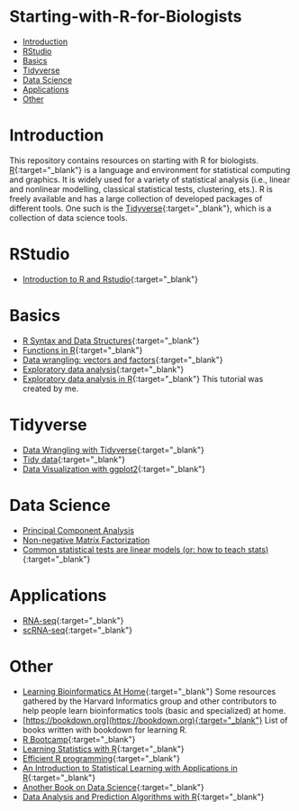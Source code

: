 # Starting-with-R-for-Biologists

 - [Introduction](https://github.com/danhtruong/Starting-with-R-for-Biologists/#introduction)
 - [RStudio](https://github.com/danhtruong/Starting-with-R-for-Biologists/#rstudio)
 - [Basics](https://github.com/danhtruong/Starting-with-R-for-Biologists/#basics)
 - [Tidyverse](https://github.com/danhtruong/Starting-with-R-for-Biologists/#tidyverse)
 - [Data Science](https://github.com/danhtruong/Starting-with-R-for-Biologists/#data-science)
 - [Applications](https://github.com/danhtruong/Starting-with-R-for-Biologists/#applications)
 - [Other](https://github.com/danhtruong/Starting-with-R-for-Biologists/#other)

# Introduction 

This repository contains resources on starting with R for biologists. [R](https://www.r-project.org){:target="_blank"} is a language and environment for statistical computing and graphics. It is widely used for a variety of statistical analysis (i.e., linear and nonlinear modelling, classical statistical tests, clustering, ets.). R is freely available and has a large collection of developed packages of different tools. One such is the [Tidyverse](https://www.tidyverse.org){:target="_blank"}, which is a collection of data science tools. 

# RStudio

 - [Introduction to R and Rstudio](https://hbctraining.github.io/Training-modules/IntroR/lessons/01_Intro-to-R.html){:target="_blank"}

# Basics

 - [R Syntax and Data Structures](https://hbctraining.github.io/Training-modules/IntroR/lessons/02_syntax_and_data_structures.html){:target="_blank"}
 - [Functions in R](https://hbctraining.github.io/Training-modules/IntroR/lessons/03_functions-and-arguments.html){:target="_blank"}
 - [Data wrangling: vectors and factors](https://hbctraining.github.io/Training-modules/IntroR/lessons/04_data-wrangling.html){:target="_blank"}
 - [Exploratory data analysis](https://biodatascience.github.io/compbio/eda/EDA.html){:target="_blank"}
 - [Exploratory data analysis in R](https://danhdtruong.com/Exploratory-Data-Analysis-in-R/){:target="_blank"} This tutorial was created by me. 

# Tidyverse

 - [Data Wrangling with Tidyverse](https://hbctraining.github.io/Intro-to-R-flipped/lessons/15_tidyverse.html){:target="_blank"}
 - [Tidy data](https://r4ds.had.co.nz/tidy-data.html){:target="_blank"}
 - [Data Visualization with ggplot2](https://github.com/hbctraining/Training-modules/blob/master/Tidyverse_ggplot2/lessons/03_ggplot2.md){:target="_blank"}

# Data Science

 - [Principal Component Analysis](https://danhdtruong.com/PCA/)
 - [Non-negative Matrix Factorization](https://danhdtruong.com/Non-negative-Matrix-Factorization/)
 - [Common statistical tests are linear models (or: how to teach stats)](https://lindeloev.github.io/tests-as-linear/){:target="_blank"}

# Applications

 - [RNA-seq](https://bioinformatics-core-shared-training.github.io/RNAseq-R/){:target="_blank"}
 - [scRNA-seq](https://github.com/seandavi/awesome-single-cell){:target="_blank"}

# Other

 - [Learning Bioinformatics At Home](https://github.com/harvardinformatics/learning-bioinformatics-at-home){:target="_blank"} Some resources gathered by the Harvard Informatics group and other contributors to help people learn bioinformatics tools (basic and specialized) at home.
 - [https://bookdown.org](https://bookdown.org){:target="_blank"} List of books written with bookdown for learning R.
 - [R Bootcamp](https://r-bootcamp.netlify.app){:target="_blank"}
 - [Learning Statistics with R](https://learningstatisticswithr.com){:target="_blank"}
 - [Efficient R programming](https://bookdown.org/csgillespie/efficientR/){:target="_blank"}
 - [An Introduction to Statistical Learning with Applications in R](http://faculty.marshall.usc.edu/gareth-james/ISL/){:target="_blank"}
 - [Another Book on Data Science](https://www.anotherbookondatascience.com){:target="_blank"}
 - [Data Analysis and Prediction Algorithms with R](https://rafalab.github.io/dsbook/){:target="_blank"}

